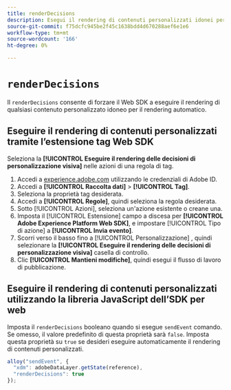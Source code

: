 ```yaml
---
title: renderDecisions
description: Esegui il rendering di contenuti personalizzati idonei per il rendering automatico.
source-git-commit: f75dcfc945be2f45c1638bdd4d670288aef6e1e6
workflow-type: tm+mt
source-wordcount: '166'
ht-degree: 0%

---
```


# `renderDecisions`

Il `renderDecisions` consente di forzare il Web SDK a eseguire il rendering di qualsiasi contenuto personalizzato idoneo per il rendering automatico.

## Eseguire il rendering di contenuti personalizzati tramite l’estensione tag Web SDK

Seleziona la **[!UICONTROL Eseguire il rendering delle decisioni di personalizzazione visiva]** nelle azioni di una regola di tag.

1. Accedi a [experience.adobe.com](https://experience.adobe.com) utilizzando le credenziali di Adobe ID.
1. Accedi a **[!UICONTROL Raccolta dati]** > **[!UICONTROL Tag]**.
1. Seleziona la proprietà tag desiderata.
1. Accedi a **[!UICONTROL Regole]**, quindi seleziona la regola desiderata.
1. Sotto [!UICONTROL Azioni], seleziona un&#39;azione esistente o creane una.
1. Imposta il [!UICONTROL Estensione] campo a discesa per **[!UICONTROL Adobe Experience Platform Web SDK]**, e impostare [!UICONTROL Tipo di azione] a **[!UICONTROL Invia evento]**.
1. Scorri verso il basso fino a [!UICONTROL Personalizzazione] , quindi selezionare la **[!UICONTROL Eseguire il rendering delle decisioni di personalizzazione visiva]** casella di controllo.
1. Clic **[!UICONTROL Mantieni modifiche]**, quindi esegui il flusso di lavoro di pubblicazione.

## Eseguire il rendering di contenuti personalizzati utilizzando la libreria JavaScript dell’SDK per web

Imposta il `renderDecisions` booleano quando si esegue `sendEvent` comando. Se omesso, il valore predefinito di questa proprietà sarà `false`. Imposta questa proprietà su `true` se desideri eseguire automaticamente il rendering di contenuti personalizzati.

```js
alloy("sendEvent", {
  "xdm": adobeDataLayer.getState(reference),
  "renderDecisions": true
});
```
